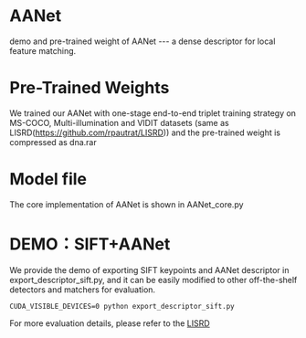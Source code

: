 # AANet
demo and pre-trained weight of AANet --- a dense descriptor for local feature matching. 

# Pre-Trained Weights
We trained our AANet with one-stage end-to-end triplet training strategy on MS-COCO, Multi-illumination and VIDIT datasets (same as LISRD(https://github.com/rpautrat/LISRD)) and the pre-trained weight is compressed as dna.rar

# Model file
The core implementation of AANet is shown in AANet_core.py

# DEMO：SIFT+AANet
We provide the demo of exporting SIFT keypoints and AANet descriptor in export_descriptor_sift.py, and it can be easily modified to other off-the-shelf detectors and matchers for evaluation.
```
CUDA_VISIBLE_DEVICES=0 python export_descriptor_sift.py
```
For more evaluation details, please refer to the [LISRD](https://github.com/rpautrat/LISRD)
